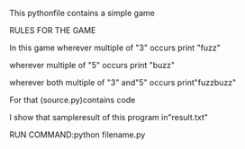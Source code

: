 This pythonfile contains a simple game


RULES FOR THE GAME

In this game wherever multiple of "3" occurs print "fuzz"

wherever multiple of "5" occurs print "buzz"

wherever both multiple of "3" and"5" occurs print"fuzzbuzz"


For that (source.py)contains code

I show that sampleresult of this program in"result.txt"

RUN COMMAND:python filename.py
